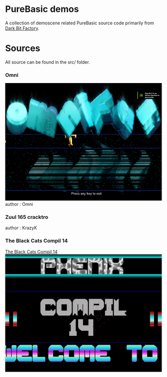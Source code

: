 # PureBasic demos

A collection of demoscene related PureBasic source code primarily from [Dark Bit Factory](https://www.dbfinteractive.com/forum/index.php?board=33.0).


# Sources
All source can be found in the src/ folder.


### Omni
![### omni](images/omni.png)
author : Omni

### Zuul 165 cracktro
author : KrazyK

### The Black Cats Compil 14
 [The Black Cats Compil 14](/src/TBC14_DBF)
![### The Black Cats Compil 14](images/tbc14.jpg)